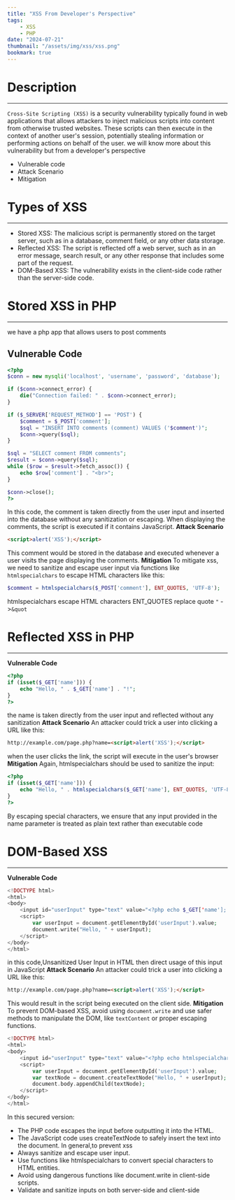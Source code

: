 ```yaml
---
title: "XSS From Developer's Perspective"
tags:
    - XSS
    - PHP
date: "2024-07-21"
thumbnail: "/assets/img/xss/xss.png"
bookmark: true
---
```


# Description
---
`Cross-Site Scripting (XSS)` is a security vulnerability typically found in web applications that allows attackers to inject malicious scripts into content from otherwise trusted websites. These scripts can then execute in the context of another user's session, potentially stealing information or performing actions on behalf of the user.
we will know more about this vulnerability but from a developer's perspective
* Vulnerable code 
* Attack Scenario
* Mitigation
# Types of XSS
---
* Stored XSS: The malicious script is permanently stored on the target server, such as in a database, comment field, or any other data storage.
* Reflected XSS: The script is reflected off a web server, such as in an error message, search result, or any other response that includes some part of the request.
* DOM-Based XSS: The vulnerability exists in the client-side code rather  than the server-side code.
# Stored XSS in PHP
---
we have a php app that allows  users to post comments
<h2>Vulnerable Code</h2>

```php
<?php
$conn = new mysqli('localhost', 'username', 'password', 'database');

if ($conn->connect_error) {
    die("Connection failed: " . $conn->connect_error);
}

if ($_SERVER['REQUEST_METHOD'] == 'POST') {
    $comment = $_POST['comment'];
    $sql = "INSERT INTO comments (comment) VALUES ('$comment')";
    $conn->query($sql);
}

$sql = "SELECT comment FROM comments";
$result = $conn->query($sql);
while ($row = $result->fetch_assoc()) {
    echo $row['comment'] . "<br>";
}

$conn->close();
?>
```
In this code, the comment is taken directly from the user input and inserted into the database without any sanitization or escaping. When displaying the comments, the script is executed if it contains JavaScript.
<b><h>Attack Scenario</h></b>
```html
<script>alert('XSS');</script>
```
This comment would be stored in the database and executed whenever a user visits the page displaying the comments.
<b><h>Mitigation</h></b>
To mitigate xss, we need to sanitize and escape user input via functions like `htmlspecialchars` to escape HTML characters like this:
```php
$comment = htmlspecialchars($_POST['comment'], ENT_QUOTES, 'UTF-8');
```
htmlspecialchars escape HTML characters
ENT_QUOTES replace quote `"` ->`&quot`

# Reflected XSS in PHP
---
<b><h>Vulnerable Code</h></b>
```php
<?php
if (isset($_GET['name'])) {
    echo "Hello, " . $_GET['name'] . "!";
}
?>
```
the name is taken directly from the user input and reflected without any sanitization 
<b><h>Attack Scenario</h></b>
An attacker could trick a user into clicking a URL like this:
```html
http://example.com/page.php?name=<script>alert('XSS');</script>
```
when the user clicks the link, the script will execute in the user's browser
<b><h>Mitigation</h></b>
Again, htmlspecialchars should be used to sanitize the input:
```php
<?php
if (isset($_GET['name'])) {
    echo "Hello, " . htmlspecialchars($_GET['name'], ENT_QUOTES, 'UTF-8') . "!";
}
?>
```
By escaping special characters, we ensure that any input provided in the name parameter is treated as plain text rather than executable code

# DOM-Based XSS
---
<b><h>Vulnerable Code</h></b>
```php
<!DOCTYPE html>
<html>
<body>
    <input id="userInput" type="text" value="<?php echo $_GET['name']; ?>">
    <script>
        var userInput = document.getElementById('userInput').value;
        document.write("Hello, " + userInput);
    </script>
</body>
</html>
```
in this code,Unsanitized User Input in HTML then direct usage of this input in JavaScript
<b><h>Attack Scenario</h></b>
An attacker could trick a user into clicking a URL like this:
```html
http://example.com/page.php?name=<script>alert('XSS');</script>
```
This would result in the script being executed on the client side.
<b><h>Mitigation</h></b>
To prevent DOM-based XSS, avoid using `document.write` and use safer methods to manipulate the DOM, like `textContent` or proper escaping functions.
```php
<!DOCTYPE html>
<html>
<body>
    <input id="userInput" type="text" value="<?php echo htmlspecialchars($_GET['name'], ENT_QUOTES, 'UTF-8'); ?>">
    <script>
        var userInput = document.getElementById('userInput').value;
        var textNode = document.createTextNode("Hello, " + userInput);
        document.body.appendChild(textNode);
    </script>
</body>
</html>
```
In this secured version:
* The PHP code escapes the input before outputting it into the HTML.
* The JavaScript code uses createTextNode to safely insert the text into the document.
In general,to prevent xss 
* Always sanitize and escape user input.
* Use functions like htmlspecialchars to convert special characters to HTML entities.
* Avoid using dangerous functions like document.write in client-side scripts.
* Validate and sanitize inputs on both server-side and client-side
